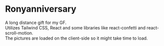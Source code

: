 # Ronyanniversary 

A long distance gift for my GF. <br />
Utilizes Tailwind CSS, React and some libraries like react-confetti and react-scroll-motion. <br />
The pictures are loaded on the client-side so it might take time to load. <br />
